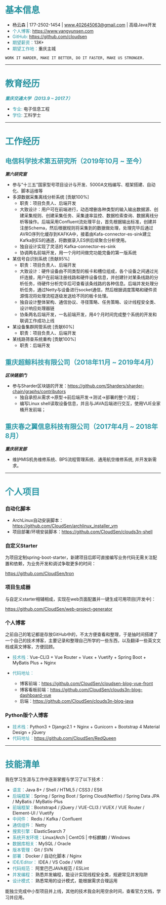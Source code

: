 # <span style="color:#27929f">基本信息</span>

- 杨云森 | 177-2502-1454 | www.402645063@gmail.com | 高级Java开发
- <span style="color:#27929f">个人博客:</span> https://www.yangyunsen.com
- <span style="color:#27929f">GitHub:</span> https://github.com/cloudsen
- <span style="color:#27929f">期望薪资：</span>13K+
- <span style="color:#27929f">期望工作地：</span>重庆主城

```
WORK IT HARDER, MAKE IT BETTER, DO IT FASTER, MAKE US STRONGER.
```

---


# <span style="color:#27929f">教育经历</span>

***<span style="color:#329ba9">重庆交通大学（2013.9 ~ 2017.7）</span>***

- <span style="color:#329ba9">专业:</span> 电子信息工程
- <span style="color:#329ba9">学位:</span> 工科学士

---

# <span style="color:#27929f">工作经历</span>

## <span style="color:#329ba9">电信科学技术第五研究所（2019年10月 ~ 至今）</span>

***第六研究室***

- 参与“十三五”国家型号项目设计与开发、5000A文档编写、框架搭建、自动化、脚本运维等
- 多源数据采集离线分析系统 [贡献100%]
  - 职责：项目负责人、后端开发
  - 大致设计：用户可在前端进行，动态增删各种类型的输入输出数据源、创建采集规则、创建采集任务、采集速率监控、数据检索查询、数据离线分析等操作。后端采用Confluent流处理平台，首先根据输出标准，创建并注册Schema，然后根据规则将采集到的数据做处理，处理完毕后通过AVRO序列化缓存到KAFKA中，接着由Kafa-connector-es-sink建立Kafka到ES的通道，将数据录入ES供后续聚合分析使用。
  - 独自设计实现了灵活的 Kafka-connector-es-sink
  - 协调两名前端开发，用一个月时间做完功能完备的第一版系统
- 某信号自识别系统 [贡献85%]
  - 职责：项目负责人、后端开发
  - 大致设计：硬件设备由不同类型的板卡和槽位组成，各个设备之间通过光纤连接，用户在前端注册线路和硬件设备信息，并创建针对某条线路的分析任务，待硬件分析完毕后可查看该条线路的各种信息。后端并发处理分析任务，通过Netty与设备进行socket通信，然后根据调度策略和硬件资源情况将处理流程逐级发送给不同的板卡处理。
  - 独自设计整体架构、通信协议、寻径策略、任务策略、设计线程安全类、设计响应处理器链
  - 协条两名后端开发，一名前端开发，用4个月时间完成整个系统的开发和联调工作成功上线
- 某设备集群网管系统 [贡献60%]
  - 职责：项目负责人、后端开发
- 某线路筛查系统重构 [贡献100%]
  - 职责：后端开发

## <span style="color:#329ba9">重庆超鲸科技有限公司（2018年11月 ~ 2019年4月）</span>

***区块链部门***

- 参与Sharder区块链的开发：https://github.com/Sharders/sharder-chain/graphs/contributors
  - 独自承担从需求->原型->前后端开发->测试->部署的整个流程；
  - 编写Linux shell读取设备信息，并且与JAVA后端进行交互，使用VUE全家桶开发前端；

## <span style="color:#329ba9">重庆春之翼信息科技有限公司（2017年4月 ~ 2018年8月）</span>

***重庆研发部***

- 维护MIS机务维修系统、BPS流程管理系统、通用航空维修系统, 并开发新需求。

----



# <span style="color:#329ba9">个人项目</span>

### 自动化脚本

- ArchLinux自动安装脚本：https://github.com/CloudSen/archlinux_installer_vm
- 项目部署/环境安装脚本：https://github.com/CloudSen/clouds3n-shell

### 自定义Starter

为项目定制spring-boot-starter，新建项目后即可直接编写业务代码无需关注配置和依赖，为业务开发和调试争取更多的时间：

https://github.com/CloudSen/tron

### 项目生成器

与自定义starter相辅相成，实现在web页面配置并一键生成可用项目[开发中]：

https://github.com/CloudSen/web-project-generator

### 个人博客

之前自己的笔记都是存放GitHub中的，不太方便查看和整理，于是抽时间搭建了一个自己的技术博客，主要记录和整理自己所学的一些东西，以及翻译一些英文文档或英文博客，方便回顾。

- <span style="color:#329ba9">技术栈：</span>Vue-CLI3 + Vue Router + Vuex + Vuetify + Spring Boot + MyBatis Plus + Nginx

- <span style="color:#329ba9">代码地址：</span>
  - 博客前端：https://github.com/CloudSen/cloudsen-blog-vue-front
  - 博客看板前端：https://github.com/CloudSen/clouds3n-blog-dashboard-vue
  - 后端：https://github.com/CloudSen/clouds3n-blog-java

### Python版个人博客

- <span style="color:#329ba9">技术栈：</span>Python3 + Django2.1 + Nginx + Gunicorn + Bootstrap 4 Material Design + jQuery 
- <span style="color:#329ba9">代码地址：</span>https://github.com/CloudSen/RedQueen

---


# <span style="color:#27929f">技能清单</span>

我在学习生涯与工作中逐渐掌握与学习了以下技术：

- <span style="color:#27929f">语言：</span>Java 8+ / Shell  / HTML5 / CSS3 / ES6
- <span style="color:#27929f">后端框架：</span>Spring / Spring Boot / Spring Cloud(Netflix) / Spring Data JPA / MyBatis / MyBatis-Plus
- <span style="color:#27929f">前端框架：</span>Bootstrap4 / jQuery / VUE-CLI3 / VUEX / VUE Router / Element-UI / Vuetify
- <span style="color:#27929f">中间件：</span> Redis / Kafka / Confluent
- <span style="color:#27929f">通信组件：</span> Netty
- <span style="color:#27929f">搜索引擎：</span>ElasticSearch 7
- <span style="color:#27929f">系统开发环境：</span>Linux(Arch | CentOS | 中标麒麟) / Windows
- <span style="color:#27929f">数据库相关：</span>MySQL / Oracle
- <span style="color:#27929f">版本管理：</span>Git / SVN
- <span style="color:#27929f">部署：</span>Docker / 自动化脚本 / Nginx
- <span style="color:#27929f">IDE/Editor：</span> IDEA / VS Code / VIM
- <span style="color:#27929f">代码规范：</span> 阿里巴巴JAVA规范 / ESLint
- <span style="color:#27929f">并发编程：</span> 熟悉并发编程，能设计实现线程安全类，规避常见并发陷阱
- <span style="color:#27929f">设计模式：</span> 熟悉常用的设计模式，能根据需求合理运用

能独立完成中小型项目并上线，其他的技术我会利用空余时间，查看官方文档，学习并应用。      

